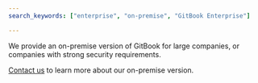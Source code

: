 ```yaml
---
search_keywords: ["enterprise", "on-premise", "GitBook Enterprise"]

---
```


We provide an on-premise version of GitBook for large companies, or companies with strong security requirements.

[Contact us](https://enterprise.gitbook.com) to learn more about our on-premise version.
